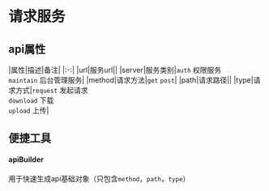 # 请求服务

## api属性

|属性|描述|备注|
|:-:|
|url|服务url||
|server|服务类别|`auth` 权限服务<br>`maintain` 后台管理服务|
|method|请求方法|`get` `post`|
|path|请求路径||
|type|请求方式|`request` 发起请求<br>`download` 下载<br>`upload` 上传|




## 便捷工具
#### apiBuilder
用于快速生成api基础对象（只包含`method`，`path`，`type`）

